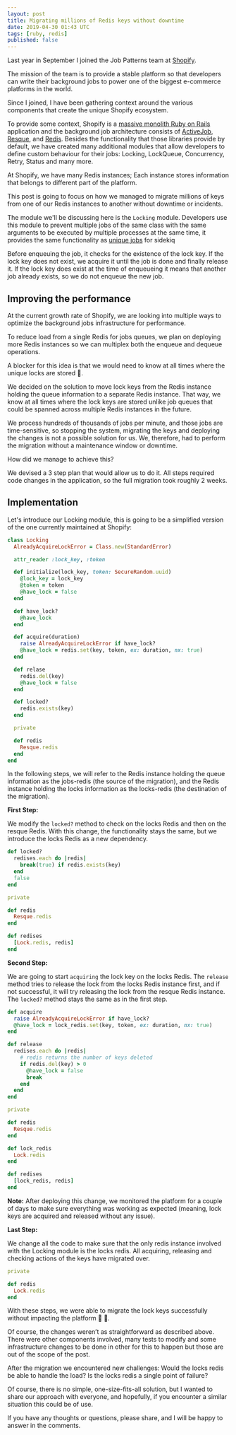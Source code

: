 ```yaml
---
layout: post
title: Migrating millions of Redis keys without downtime
date: 2019-04-30 01:43 UTC
tags: [ruby, redis]
published: false
---
```


Last year in September I joined the Job Patterns team at [Shopify](https://www.shopify.com/).

The mission of the team is to provide a stable platform so that developers can write their background jobs to power one of the biggest e-commerce platforms in the world.

Since I joined, I have been gathering context around the various components that create the unique Shopify ecosystem.

To provide some context, Shopify is a [massive monolith Ruby on Rails](https://stackshare.io/shopify/e-commerce-at-scale-inside-shopifys-tech-stack) application and the background job architecture consists of [ActiveJob](https://edgeguides.rubyonrails.org/active_job_basics.html), [Resque](https://github.com/resque/resque), and [Redis](https://redis.io/). Besides the functionality that those libraries provide by default, we have created many additional modules that allow developers to define custom behaviour for their jobs: Locking, LockQueue, Concurrency, Retry, Status and many more.

At Shopify, we have many Redis instances; Each instance stores information that belongs to different part of the platform.

This post is going to focus on how we managed to migrate millions of keys from one of our Redis instances to another without downtime or incidents.

The module we'll be discussing here is the `Locking` module. Developers use this module to prevent multiple jobs of the same class with the same arguments to be executed by multiple processes at the same time, it provides the same functionality as [unique jobs](https://github.com/mhenrixon/sidekiq-unique-jobs) for sidekiq

Before enqueuing the job, it checks for the existence of the lock key. If the lock key does not exist, we acquire it until the job is done and finally release it. If the lock key does exist at the time of enqueueing it means that another job already exists, so we do not enqueue the new job.

## Improving the performance

At the current growth rate of Shopify, we are looking into multiple ways to optimize the background jobs infrastructure for performance.

To reduce load from a single Redis for jobs queues, we plan on deploying more Redis instances so we can multiplex both the enqueue and dequeue operations.

A blocker for this idea is that we would need to know at all times where the unique locks are stored 🤔.

We decided on the solution to move lock keys from the Redis instance holding the queue information to a separate Redis instance. That way, we know at all times where the lock keys are stored unlike job queues that could be spanned across  multiple Redis instances in the future.


We process hundreds of thousands of jobs per minute, and those jobs are time-sensitive, so stopping the system, migrating the keys and deploying the changes is not a possible solution for us. We, therefore, had to perform the migration without a maintenance window or downtime.

How did we manage to achieve this?

We devised a 3 step plan that would allow us to do it. All steps required code changes in the application, so the full migration took roughly 2 weeks.

## Implementation

Let's introduce our Locking module, this is going to be a simplified version of the one currently maintained at Shopify:

```ruby
class Locking
  AlreadyAcquireLockError = Class.new(StandardError)

  attr_reader :lock_key, :token

  def initialize(lock_key, token: SecureRandom.uuid)
    @lock_key = lock_key
    @token = token
    @have_lock = false
  end

  def have_lock?
    @have_lock
  end

  def acquire(duration)
    raise AlreadyAcquireLockError if have_lock?
    @have_lock = redis.set(key, token, ex: duration, nx: true)
  end

  def relase
    redis.del(key)
    @have_lock = false
  end

  def locked?
    redis.exists(key)
  end

  private

  def redis
    Resque.redis
  end
end
```

In the following steps, we will refer to the Redis instance holding the queue information as the jobs-redis (the source of the migration), and the Redis instance holding the locks information as the locks-redis (the destination of the migration).


**First Step:**

We modify the `locked?` method to check on the locks Redis and then on the resque Redis. With this change, the functionality stays the same, but we introduce the locks Redis as a new dependency.

```ruby
def locked?
  redises.each do |redis|
    break(true) if redis.exists(key)
  end
  false
end

private

def redis
  Resque.redis
end

def redises
  [Lock.redis, redis]
end
```

**Second Step:**

We are going to start `acquiring` the lock key on the locks Redis. The `release` method tries to release the lock from the locks Redis instance first, and if not successful, it will try releasing the lock from the resque Redis instance. The `locked?` method stays the same as in the first step.

```ruby
def acquire
  raise AlreadyAcquireLockError if have_lock?
  @have_lock = lock_redis.set(key, token, ex: duration, nx: true)
end

def release
  redises.each do |redis|
    # redis returns the number of keys deleted
    if redis.del(key) > 0
      @have_lock = false
      break
    end
  end
end

private

def redis
  Resque.redis
end

def lock_redis
  Lock.redis
end

def redises
  [lock_redis, redis]
end
```

__Note:__ After deploying this change, we monitored the platform for a couple of days to make sure everything was working as expected (meaning, lock keys are acquired and released without any issue).

**Last Step:**

We change all the code to make sure that the only redis instance involved with the Locking module is the locks redis. All acquiring, releasing and checking actions of the keys have migrated over.


```ruby
private

def redis
  Lock.redis
end
```

With these steps, we were able to migrate the lock keys successfully without impacting the platform 🎉 🎉.

Of course, the changes weren’t as straightforward as described above. There were other components involved, many tests to modify and some infrastructure changes to be done in other for this to happen but those are out of the scope of the post.

After the migration we encountered new challenges: Would the locks redis be able to handle the load? Is the locks redis a single point of failure?

Of course, there is no simple, one-size-fits-all solution, but I wanted to share our approach with everyone, and hopefully, if you encounter a similar situation this could be of use.

If you have any thoughts or questions, please share, and I will be happy to answer in the comments.
